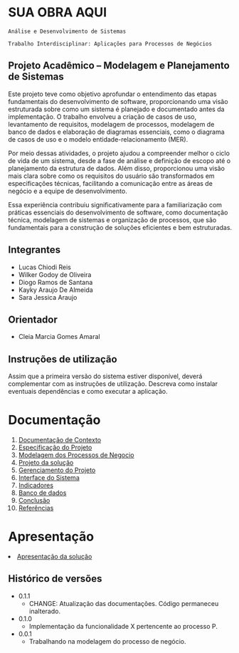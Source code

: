 # SUA OBRA AQUI

`Análise e Desenvolvimento de Sistemas`

`Trabalho Interdisciplinar: Aplicações para Processos de Negócios`



## Projeto Acadêmico – Modelagem e Planejamento de Sistemas

Este projeto teve como objetivo aprofundar o entendimento das etapas fundamentais do desenvolvimento de software, proporcionando uma visão estruturada sobre como um sistema é planejado e documentado antes da implementação. O trabalho envolveu a criação de casos de uso, levantamento de requisitos, modelagem de processos, modelagem de banco de dados e elaboração de diagramas essenciais, como o diagrama de casos de uso e o modelo entidade-relacionamento (MER).

Por meio dessas atividades, o projeto ajudou a compreender melhor o ciclo de vida de um sistema, desde a fase de análise e definição de escopo até o planejamento da estrutura de dados. Além disso, proporcionou uma visão mais clara sobre como os requisitos do usuário são transformados em especificações técnicas, facilitando a comunicação entre as áreas de negócio e a equipe de desenvolvimento.

Essa experiência contribuiu significativamente para a familiarização com práticas essenciais do desenvolvimento de software, como documentação técnica, modelagem de sistemas e organização de processos, que são fundamentais para a construção de soluções eficientes e bem estruturadas.

## Integrantes

* Lucas Chiodi Reis
* Wilker Godoy de Oliveira
* Diogo Ramos de Santana
* Kayky Araujo De Almeida
* Sara Jessica Araujo

## Orientador

* Cleia Marcia Gomes Amaral

## Instruções de utilização

Assim que a primeira versão do sistema estiver disponível, deverá complementar com as instruções de utilização. Descreva como instalar eventuais dependências e como executar a aplicação.

# Documentação

<ol>
<li><a href="docs/1-Contexto.md"> Documentação de Contexto</a></li>
<li><a href="docs/2-Especificação.md"> Especificação do Projeto</a></li>
<li><a href="docs/3-Modelagem-Processos-Negócio.md"> Modelagem dos Processos de Negocio</a></li>
<li><a href="docs/4-Projeto-Solucao.md"> Projeto da solução</a></li>
<li><a href="docs/5-Gerenciamento-Projeto.md"> Gerenciamento do Projeto</a></li>
<li><a href="docs/6-Interface-Sistema.md"> Interface do Sistema</a></li>
<li><a href="docs/7-Indicadores.md"> Indicadores</a></li>
<li><a href="docs/8- Banco De Dados.sql"> Banco de dados</a></li>
<li><a href="docs/9-Conclusão.md"> Conclusão </a></li>
<li><a href="docs/Referências.md"> Referências </a></li>
</ol>



# Apresentação

<li><a href="presentation/README.md"> Apresentação da solução</a></li>


## Histórico de versões

* 0.1.1
    * CHANGE: Atualização das documentações. Código permaneceu inalterado.
* 0.1.0
    * Implementação da funcionalidade X pertencente ao processo P.
* 0.0.1
    * Trabalhando na modelagem do processo de negócio.

